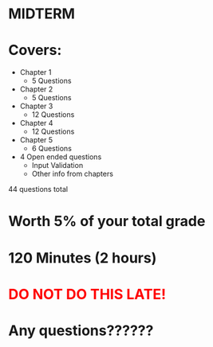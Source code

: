 # MIDTERM
# Covers:

- Chapter 1 
  - 5 Questions
- Chapter 2
  - 5 Questions
- Chapter 3
  - 12 Questions
- Chapter 4
  - 12 Questions
- Chapter 5
  - 6 Questions
- 4 Open ended questions
  - Input Validation
  - Other info from chapters

44 questions total

# Worth 5% of your total grade

# 120 Minutes (2 hours)

# <span style="color:red">DO NOT DO THIS LATE!</span>

# Any questions??????
